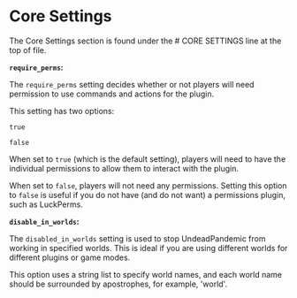 # Core Settings

The Core Settings section is found under the # CORE SETTINGS line at the top of file.

**`require_perms`:**

The `require_perms` setting decides whether or not players will need permission to use commands and actions for the plugin.

This setting has two options:

`true`

`false`

When set to `true` (which is the default setting), players will need to have the individual permissions to allow them to interact with the plugin.

When set to `false`, players will not need any permissions. Setting this option to `false` is useful if you do not have (and do not want) a permissions plugin, such as LuckPerms.

**`disable_in_worlds`:**

The `disabled_in_worlds` setting is used to stop UndeadPandemic from working in specified worlds. This is ideal if you are using different worlds for different plugins or game modes.

This option uses a string list to specify world names, and each world name should be surrounded by apostrophes, for example, 'world'.
